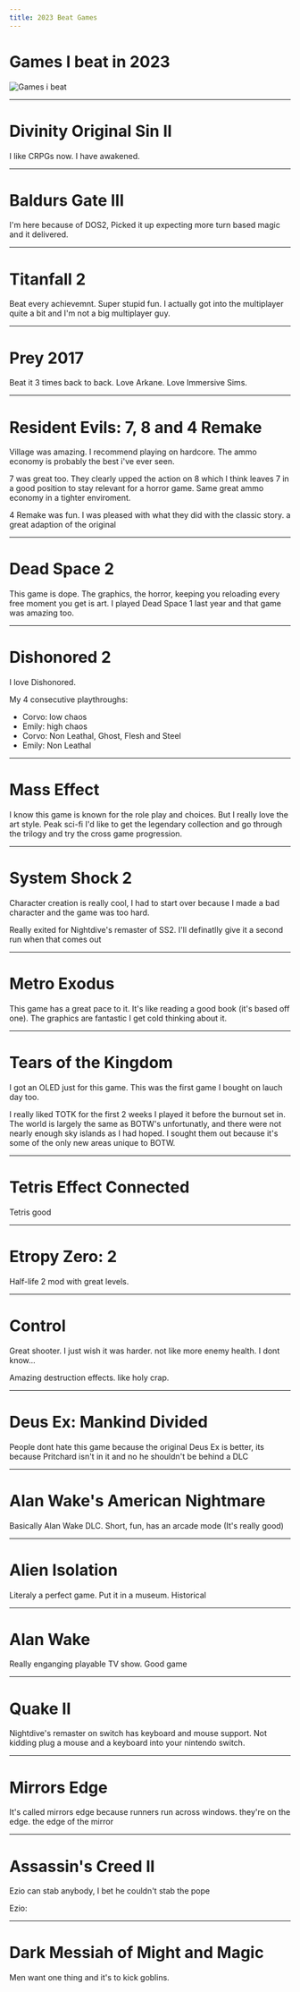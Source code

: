 ```yaml
---
title: 2023 Beat Games
---
```


# Games I beat in 2023

![Games i beat](/img/bg2023.jpg)



---
# Divinity Original Sin II

I like CRPGs now. I have awakened.

---
# Baldurs Gate III

I'm here because of DOS2, Picked it up expecting more turn based magic and it delivered.

---
# Titanfall 2
Beat every achievemnt. Super stupid fun. I actually got into the multiplayer quite a bit and I'm not a big multiplayer guy.

---
# Prey 2017
Beat it 3 times back to back. Love Arkane. Love Immersive Sims.

---
# Resident Evils: 7, 8 and 4 Remake

Village was amazing. I recommend playing on hardcore. The ammo economy is probably the best i've ever seen.

7 was great too. They clearly upped the action on 8 which I think leaves 7 in a good position to stay relevant for a horror game. Same great ammo economy in a tighter enviroment.

4 Remake was fun. I was pleased with what they did with the classic story. a great adaption of the original

---
# Dead Space 2

This game is dope. The graphics, the horror, keeping you reloading every free moment you get is art. I played Dead Space 1 last year and that game was amazing too.

---
# Dishonored 2

I love Dishonored.

My 4 consecutive playthroughs:
- Corvo: low chaos
- Emily: high chaos
- Corvo: Non Leathal, Ghost, Flesh and Steel
- Emily: Non Leathal

---
# Mass Effect

I know this game is known for the role play and choices. But I really love the art style. Peak sci-fi
I'd like to get the legendary collection and go through the trilogy and try the cross game progression.

---
# System Shock 2

Character creation is really cool, I had to start over because I made a bad character and the game was too hard.

Really exited for Nightdive's remaster of SS2. I'll definatlly give it a second run when that comes out

---
# Metro Exodus
This game has a great pace to it. It's like reading a good book (it's based off one). The graphics are fantastic I get cold thinking about it.

---
# Tears of the Kingdom
I got an OLED just for this game. This was the first game I bought on lauch day too.

I really liked TOTK for the first 2 weeks I played it before the burnout set in. The world is largely the same as BOTW's unfortunatly, and there were not nearly enough sky islands as I had hoped. I sought them out because it's some of the only new areas unique to BOTW. 

---
# Tetris Effect Connected

Tetris good

---
# Etropy Zero: 2

Half-life 2 mod with great levels.

---
# Control

Great shooter. I just wish it was harder. not like more enemy health. I dont know...

Amazing destruction effects. like holy crap.

---
# Deus Ex: Mankind Divided

People dont hate this game because the original Deus Ex is better, its because Pritchard isn't in it and no he shouldn't be behind a DLC

---
# Alan Wake's American Nightmare

Basically Alan Wake DLC. Short, fun, has an arcade mode (It's really good)

---
# Alien Isolation

Literaly a perfect game. Put it in a museum. Historical

---
# Alan Wake

Really enganging playable TV show. Good game

---
# Quake II

Nightdive's remaster on switch has keyboard and mouse support. Not kidding plug a mouse and a keyboard into your nintendo switch.

---
# Mirrors Edge

It's called mirrors edge because runners run across windows. they're on the edge. the edge of the mirror

---
# Assassin's Creed II

Ezio can stab anybody, I bet he couldn't stab the pope

Ezio:

---
# Dark Messiah of Might and Magic

Men want one thing and it's to kick goblins.